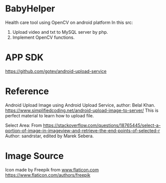# BabyHelper
  Health care tool using OpenCV on android platform
  In this src:
  1. Upload video and txt to MySQL server by php.
  2. Implement OpenCV functions.

# APP SDK
  https://github.com/gotev/android-upload-service

# Reference
  Android Upload Image using Android Upload Service, author: Belal Khan.
  https://www.simplifiedcoding.net/android-upload-image-to-server/
  This is perfect material to learn how to upload file.

  Select Area:
  From https://stackoverflow.com/questions/18765445/select-a-portion-of-image-in-imageview-and-retrieve-the-end-points-of-selected-r
  Author: sandrstar, edited by Marek Sebera.

# Image Source
  Icon made by Freepik from www.flaticon.com https://www.flaticon.com/authors/freepik
